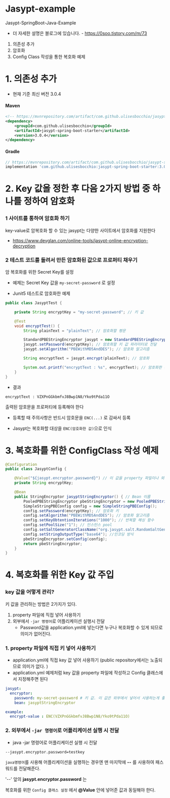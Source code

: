 # Jasypt-example


Jasypt-SpringBoot-Java-Example

* 더 자세한 설명은 블로그에 있습니다. - https://0soo.tistory.com/m/73 

1. 의존성 추가
2. 암호화
3. Config Class 작성을 통한 복호화 예제 



# 1. 의존성 추가


* 현재 기준 최신 버전 3.0.4
#### Maven

```xml
<!-- https://mvnrepository.com/artifact/com.github.ulisesbocchio/jasypt-spring-boot-starter -->
<dependency>
    <groupId>com.github.ulisesbocchio</groupId>
    <artifactId>jasypt-spring-boot-starter</artifactId>
    <version>3.0.4</version>
</dependency>
```

#### Gradle

```groovy
// https://mvnrepository.com/artifact/com.github.ulisesbocchio/jasypt-spring-boot-starter
implementation 'com.github.ulisesbocchio:jasypt-spring-boot-starter:3.0.4'
```

# 2. Key 값을 정한 후 다음 2가지 방법 중 하나를 정하여 암호화

### 1 사이트를 통하여 암호화 하기

key-value로 암복호화 할 수 있는 jasypt는 다양한 사이트에서 암호화를 지원한다

* https://www.devglan.com/online-tools/jasypt-online-encryption-decryption



### 2 테스트 코드를 돌려서 만든 암호화된 값으로 프로퍼티 채우기

암 복호화를 위한 Secret Key를 설정
* 예제는 Secret Key 값을 `my-secret-password` 로 설정


* Junit5 테스트로 암호화한 예제

```java
public class JasyptTest {

    private String encryptKey = "my-secret-password"; // 키 값

    @Test
    void encryptTest() {
        String plainText = "plainText"; // 암호화할 평문

        StandardPBEStringEncryptor jasypt = new StandardPBEStringEncryptor();
        jasypt.setPassword(encryptKey); // 암호화할 키 값 파라미터로 전달
        jasypt.setAlgorithm("PBEWithMD5AndDES"); // 암호화 알고리즘

        String encryptText = jasypt.encrypt(plainText); // 암호화

        System.out.printf("encryptText : %s", encryptText); // 암호화한 문자열 출력
    }
}
```

* 결과

```
encryptText : VZXPnGGkbmfvJ8Bwp1N8/Yko9tPda11O
```



출력된 암호문을 프로퍼티에 등록해야 한다

* 등록할 때 주의사항은 반드시 암호문을 `ENC(...)` 로 감싸서 등록

* Jasypt는 복호화할 대상을 `ENC(암호화한 값)`으로 인식


# 3. 복호화를 위한 ConfigClass 작성 예제

```java
@Configuration
public class JasyptConfig {

    @Value("${jasypt.encryptor.password}") // 이 값을 property 파일이나 외부에서 주입받는다.  외부에서 넣어서 사용하는게 좋다.
    private String encryptKey;

    @Bean
    public StringEncryptor jasyptStringEncryptor() { // Bean 이름 
        PooledPBEStringEncryptor pbeStringEncryptor = new PooledPBEStringEncryptor();
        SimpleStringPBEConfig config = new SimpleStringPBEConfig();
        config.setPassword(encryptKey); // 암호화 키
        config.setAlgorithm("PBEWithMD5AndDES"); // 암호화 알고리즘
        config.setKeyObtentionIterations("1000"); // 반복할 해싱 함수
        config.setPoolSize("1"); // 인스턴스 pool
        config.setSaltGeneratorClassName("org.jasypt.salt.RandomSaltGenerator"); // salt 생성 클래스
        config.setStringOutputType("base64"); //인코딩 방식
        pbeStringEncryptor.setConfig(config);
        return pbeStringEncryptor;
    }
}
```


# 4. 복호화를 위한  Key 값 주입

### key 값을 어떻게 관리?

키 값을 관리하는 방법은 2가지가 있다.

1. property 파일에 직접 넣어 사용하기
2. 외부에서 `-jar 명령어`로 어플리케이션 실행시 전달
    * Password값을 application.yml에 넣는다면 누구나 복호화할 수 있게 되므로 의미가 없어진다.





### 1. property 파일에 직접 키 넣어 사용하기

* application.yml에 직접 key 값 넣어 사용하기 (public repository에서는 노출되므로 의미가 없다. )
* application.yml 예제처럼 key 값을 property 파일에 작성하고 Config 클래스에서 지정해주면 된다

```yaml
jasypt:
  encryptor:
    password: my-secret-password # 키 값. 이 값은 외부에서 넣어서 사용하는게 좋다.
    bean: jasyptStringEncryptor

example:
  encrypt-value : ENC(VZXPnGGkbmfvJ8Bwp1N8/Yko9tPda11O)
```





### 2. 외부에서 `-jar 명령어`로 어플리케이션 실행 시 전달

- java -jar 명령어로 어플리케이션 실행 시 전달

```
--jasypt.encryptor.password=testkey
```

`java명령어`를 사용해 어플리케이션을 실행하는 경우엔 맨 마지막에 **--** 를 사용하여 패스워드를 전달해준다.

'--' 앞의 **jasypt.encryptor.password** 는

복호화를 위한 `Config 클래스 설정` 에서 **@Value** 안에 넣어준 값과 동일해야 한다.

